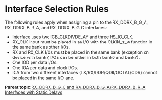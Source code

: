 # Interface Selection Rules

The following rules apply when assigning a pin to the RX\_DDRX\_B\_G\_A, RX\_DDRX\_B\_R\_A, and RX\_DDRX\_B\_G\_C interfaces:

-   Interface uses two ICB\_CLKDIVDELAY and three HS\_IO\_CLK.
-   RX\_CLK input must be placed in an I/O with the CLKIN\_z\_w function in the same bank as other I/Os.
-   RX and RX\_CLK I/Os must be placed in the same bank \(exception on device with bank7, I/Os can be either in both bank0 and bank7\).
-   One IOD per data I/Os.
-   One IOA per data and clock I/Os.
-   IOA from two different interfaces \(TX/RX/DDR/QDR/OCTAL/CDR\) cannot be placed in the same I/O lane.

**Parent topic:**[RX\_DDRX\_B\_G\_C and RX\_DDRX\_B\_G\_A/RX\_DDRX\_B\_R\_A Interfaces with Static Delays](GUID-5B3B21F0-4738-4959-B36A-889C3EE17D95.md)

